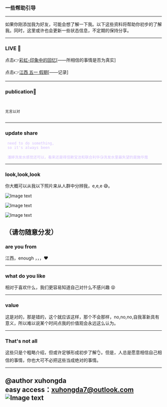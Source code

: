 ### 一些帮助引导

---

 如果你刚添加我为好友，可能会想了解一下我。以下这些资料将帮助你初步的了解我。同时，这里或许也会更新一些状态信息，不定期的保持分享。

---


### **LIVE 📡**

点击👉[彩虹-印象中的回忆](https://www.bilibili.com/video/BV1tE41157rC/)[——所相信的事情是否为真实]

点击👉[江西 五一 假期](https://www.bilibili.com/video/BV1kk4y16796/)[——记录]


---

### **publication📣**

```


无言以对


```

---

### **update share**

<html>

<span style="color: #d4bfff">

     need to do something,
     so it's always been
     
     潘婷洗发水感觉还可以，看来还是得信赖宝洁和联合利华😘洗发水里最失望的是施华蔻
</span>

</html>

---


### **look,look,look**

你大概可以从我以下照片来从人群中分辨我，e,e,e 😅。

![Image text](https://pic.rmb.bdstatic.com/bjh/0a8626210d2baf940496ec13e919154f.jpeg@s_0,w_1242)

![Image text](https://pic.rmb.bdstatic.com/bjh/dfc3b26696f5f7e4e13efbded2b3f34b.jpeg@s_0,w_2000)

![Image text](https://pic.rmb.bdstatic.com/bjh/bfb30b1c69499abc9e7f7f3e2d4b50e6.jpeg)


**（请勿随意分发）**
---

### **are you from** 

江西，enough ，，，❤

---
   
### what do you like 

  相对于喜欢什么，我们更容易知道自己对什么不感兴趣 😝 
  

---

### **value**

  这是对的，那是错的，这个就应该这样，那个不会那样，no,no,no,自我革新具有意义，所以难以说某个时间点我的价值观会永远这么认为。
  

---  

### **That's not all**

   这些只是个粗略介绍，但或许足够形成初步了解👌。但是，人总是愿意相信自己相信的事情，你也大可不必把这些当成绝对的事情。


---

@author xuhongda   
easy access：xuhongda7@outlook.com  
![Image text](https://pic.rmb.bdstatic.com/bjh/fa1a2f0ae236f2b90e1a8b4812507788.png)
---
